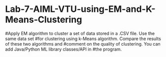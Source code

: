 # Lab-7-AIML-VTU-using-EM-and-K-Means-Clustering
#Apply EM algorithm to cluster a set of data stored in a .CSV file. Use the same data set
#for clustering using k-Means algorithm. Compare the results of these two algorithms and
#comment on the quality of clustering. You can add Java/Python ML library classes/API in
#the program.
